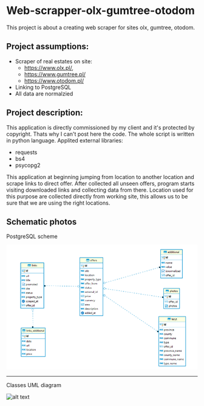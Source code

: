 # Web-scrapper-olx-gumtree-otodom
This project is about a creating web scraper for sites olx, gumtree, otodom.

## Project assumptions:

  - Scraper of real estates on site:
    - https://www.olx.pl/,
    - https://www.gumtree.pl/
    - https://www.otodom.pl/
  - Linking to PostgreSQL
  - All data are normalzied
 
## Project description:
 
This application is directly commissioned by my client and it's protected by copyright. Thats why I can't post here the code. The whole script is written in python language. Applited external libraries: 
  - requests 
  - bs4 
  - psycopg2
  
This application at beginning jumping from  location to another location and scrape links to direct offer. After collected all unseen offers, program starts visiting downloaded links and collecting data from there. Location used for this purpose are collected directly from working site, this allows us to be sure that we are using the right locations.
 ## Schematic photos
 
 PostgreSQL scheme
 
 ![alt text](https://github.com/wiktorowski-dev/Web-scrapper-gratka-sprzedajemy-licytacje-komornik-WS1/blob/master/file/psotgresql3.png?raw=true)
 
 ---
 
 Classes UML diagram
 
![alt text](https://github.com/wiktorowski-dev/Web-scrapper-olx-gumtree-otodom-WS1/blob/master/files/scrapper%20gumtree%20olx%20otodom2.png?raw=true)
